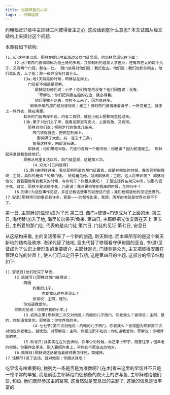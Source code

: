 ```yaml
---
title: 你喂养我的小羊
tags: ☆ 约翰福音
---
```


约翰福音21章中主耶稣三问彼得爱主之心, 这段话到底什么意思? 本文试图从经文结构上来探讨这个问题.

本章有如下结构:

    (1.光)这些事以后，耶稣在提比哩亚海边又向门徒显现。他怎样显现记在下面：
        (2.水)有西门彼得和称为低土马的多马，并加利利的迦拿人拿但业，还有西庇太的两个儿子，又有两个门徒，都在一处。 西门彼得对他们说：我打鱼去。他们说：我们也和你同去。他们就出去，上了船；那一夜并没有打着什么。
            (3a.地)天将亮的时候，耶稣站在岸上，
              门徒却不知道是耶稣。
                `耶稣就对他们说：小子！你们有吃的没有？他们回答说：没有。
                  `耶稣说：你们把网撒在船的右边，就必得着。
                `他们便撒下网去，竟拉不上来了，因为鱼甚多。
              `耶稣所爱的那门徒对彼得说：是主！那时西门彼得赤着身子，一听见是主，就束上一件外衣，跳在海里。
            其余的门徒离岸不远，约有二百肘，就在小船上把那网鱼拉过来。
            (3b.果子)他们上了岸，就看见那里有炭火，上面有鱼，又有饼。
              耶稣对他们说：把刚才打的鱼拿几条来。
                西门彼得就去，把网拉到岸上。
                  那网满了大鱼，共一百五十三条；
                鱼虽这样多，网却没有破。
              耶稣说：你们来吃早饭。门徒中没有一个敢问他：你是谁？因为知道是主。 耶稣就来拿饼和鱼给他们。
            耶稣从死里复活以后，向门徒显现，这是第三次。
                (4.众光){三问彼得}
            (5.群)彼得转过来，看见耶稣所爱的那门徒跟着，就是在晚饭的时候，靠着耶稣胸膛说：主阿，卖你的是谁？的那门徒。 彼得看见他，就问耶稣说：主阿，这人将来如何？ 耶稣对他说：我若要他等到我来的时候，与你何干？你跟从我吧！ 于是这话传在弟兄中间，说那门徒不死。其实，耶稣不是说他不死，乃是说：我若要他等到我来的时候，与你何干？
        (6.形象)为这些事作见证，并且记载这些事的就是这门徒；我们也知道他的见证是真的。
    (7.安息)耶稣所行的事还有许多，若是一一的都写出来，我想，所写的书就是世界也容不下了。

第一日, 主耶稣(的显现)成为了光
第二日, 西门+使徒+门徒成为了上面的水.
第三日, 海代替/加入了地, 海里长出果子/鱼来.
第四日, 主耶稣把光体安置在天上
第五日, 主所爱的那门徒, 代表的是众门徒
第六日, 门徒的见证
第七日, 安息日

从这结构来看, 主的复活带来了一个新的创造, 新天新地, 而本章所写的是这个新天新地的结构及秩序. 海洋代替了陆地, 渔夫代替了修理看守伊甸园的亚当, 书/道/见证成为了认识上帝形象的重要媒介. 主耶稣是光, 门徒则是众光, 主又把彼得安置在管理众光的位置上, 使人们可以定日子节期, 这是第四日的主题. 这部分的细节结构如下:

    (1.安息日)他们吃完了早饭，
        (2.逾越节){耶稣对西门彼得说：
            西缅
                约拿的儿子，
                    你爱我比这些更深么？
                彼得说：主阿，是的，
            你知道我爱你。
        耶稣对他说：你喂养我的小羊。}
            (3.初熟之果)耶稣第二次又对他说：约翰的儿子西门，你爱我么？彼得说：主阿，是的，你知道我爱你。耶稣说：你牧养我的羊。
                (4.七七节)第三次对他说：约翰的儿子西门，你爱我么？彼得因为耶稣第三次对他说你爱我么，就忧愁，对耶稣说：主阿，你是无所不知的；你知道我爱你。耶稣说：你喂养我的羊。
            (5.吹号日)我实实在在的告诉你，你年少的时候，自己束上带子，随意往来；但年老的时候，你要伸出手来，别人要把你束上，带你到不愿意去的地方。
        (6.赎罪日)耶稣说这话是指着彼得要怎样死，荣耀神。
    (7.住棚节)说了这话，就对他说：你跟从我吧！

吃早饭有啥重要的, 独列为一条是否是为凑数啊? [在木]看来这里的早饭并不只是一顿平常的早餐, 而是前面主耶稣给门徒预备的炭火上的饼与鱼, 主耶稣递给他们饼, 和鱼. 他们既然参加主的宴席, 这当然就是安息日的主题了. 这里的信息是很丰富的.
